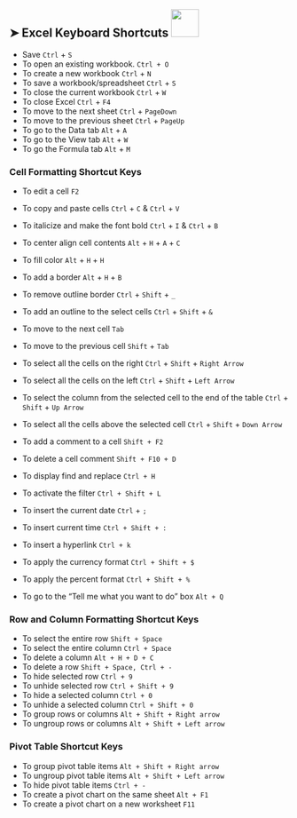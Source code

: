 ## ➤ Excel Keyboard Shortcuts   <img src="https://media.giphy.com/media/WUlplcMpOCEmTGBtBW/giphy.gif" width="50">


* Save  ```Ctrl``` + ```S```
* To open an existing workbook. `Ctrl + O`
* To create a new workbook ```Ctrl``` + ```N```
* To save a workbook/spreadsheet ```Ctrl``` + ```S```
* To close the current workbook ```Ctrl``` + ```W```
* To close Excel ```Ctrl``` + ```F4```
* To move to the next sheet ```Ctrl``` + ```PageDown```
* To move to the previous sheet ```Ctrl``` + ```PageUp```
* To go to the Data tab ```Alt``` + ```A```
* To go to the View tab ```Alt``` + ```W```
* To go the Formula tab ```Alt``` + ```M```


### Cell Formatting Shortcut Keys

* To edit a cell ```F2```
* To copy and paste cells ```Ctrl``` + ```C``` & ```Ctrl``` + ```V```
* To italicize and make the font bold ```Ctrl``` + ```I``` & ```Ctrl``` + ```B```
* To center align cell contents ```Alt``` + ```H``` + ```A``` + ```C```
* To fill color ```Alt``` + ```H``` + ```H```
* To add a border ```Alt``` + ```H``` + ```B```
* To remove outline border ```Ctrl``` + ```Shift``` + ```_```
* To add an outline to the select cells ```Ctrl``` + ```Shift``` + ```&```
* To move to the next cell ```Tab```
* To move to the previous cell ```Shift``` + ```Tab```
* To select all the cells on the right ```Ctrl``` + ```Shift``` + ```Right Arrow```
* To select all the cells on the left ```Ctrl``` + ```Shift``` + ```Left Arrow```
* To select the column from the selected cell to the end of the table ```Ctrl``` + ```Shift``` + ```Up Arrow```
* To select all the cells above the selected cell ```Ctrl``` + ```Shift``` + ```Down Arrow```


* To add a comment to a cell ```Shift + F2```
* To delete a cell comment ```Shift + F10 + D```
* To display find and replace ```Ctrl + H```
* To activate the filter ```Ctrl + Shift + L```
* To insert the current date ```Ctrl``` + ```;```
* To insert current time ```Ctrl + Shift + :```
* To insert a hyperlink ```Ctrl + k```
* To apply the currency format ```Ctrl + Shift + $```
* To apply the percent format ```Ctrl + Shift + %```
* To go to the “Tell me what you want to do” box ```Alt + Q```

### Row and Column Formatting Shortcut Keys

* To select the entire row ```Shift + Space```
* To select the entire column ```Ctrl + Space```
* To delete a column ```Alt + H + D + C```
* To delete a row ```Shift + Space, Ctrl + - ```
* To hide selected row ```Ctrl + 9```
* To unhide selected row ```Ctrl + Shift + 9```
* To hide a selected column ```Ctrl + 0```
* To unhide a selected column ```Ctrl + Shift + 0```
* To group rows or columns ```Alt + Shift + Right arrow```
* To ungroup rows or columns ```Alt + Shift + Left arrow```

### Pivot Table Shortcut Keys

* To group pivot table items ```Alt + Shift + Right arrow```
* To ungroup pivot table items ```Alt + Shift + Left arrow```
* To hide pivot table items ```Ctrl + -```
* To create a pivot chart on the same sheet ```Alt + F1```
* To create a pivot chart on a new worksheet ```F11```
